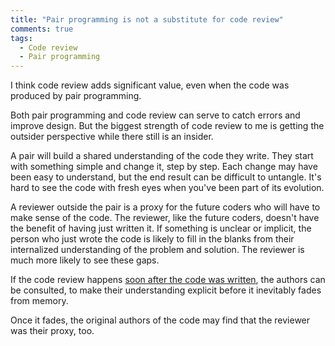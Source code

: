 ```yaml
---
title: "Pair programming is not a substitute for code review"
comments: true
tags:
  - Code review
  - Pair programming
---
```


I think code review adds significant value, even when the code was produced by pair programming.

Both pair programming and code review can serve to catch errors and improve design. But the biggest strength of code review to me is getting the outsider perspective while there still is an insider.

A pair will build a shared understanding of the code they write. They start with something simple and change it, step by step. Each change may have been easy to understand, but the end result can be difficult to untangle. It's hard to see the code with fresh eyes when you've been part of its evolution.

A reviewer outside the pair is a proxy for the future coders who will have to make sense of the code. The reviewer, like the future coders, doesn't have the benefit of having just written it. If something is unclear or implicit, the person who just wrote the code is likely to fill in the blanks from their internalized understanding of the problem and solution. The reviewer is much more likely to see these gaps.

If the code review happens [soon after the code was written](/2014/02/code-review/), the authors can be consulted, to make their understanding explicit before it inevitably fades from memory.

Once it fades, the original authors of the code may find that the reviewer was their proxy, too.
